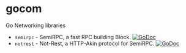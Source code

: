 # gocom
Go Networking libraries

- `semirpc` - SemiRPC, a fast RPC building Block. [![GoDoc](https://godoc.org/github.com/byte-mug/gocom/semirpc?status.svg)](https://godoc.org/github.com/byte-mug/gocom/semirpc)
- `notrest` - Not-Rest, a HTTP-Akin protocol for SemiRPC. [![GoDoc](https://godoc.org/github.com/byte-mug/gocom/notrest?status.svg)](https://godoc.org/github.com/byte-mug/gocom/notrest)
